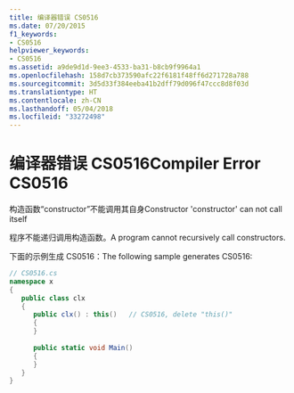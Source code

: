 ```yaml
---
title: 编译器错误 CS0516
ms.date: 07/20/2015
f1_keywords:
- CS0516
helpviewer_keywords:
- CS0516
ms.assetid: a9de9d1d-9ee3-4533-ba31-b8cb9f9964a1
ms.openlocfilehash: 158d7cb373590afc22f6181f48ff6d271728a788
ms.sourcegitcommit: 3d5d33f384eeba41b2dff79d096f47ccc8d8f03d
ms.translationtype: HT
ms.contentlocale: zh-CN
ms.lasthandoff: 05/04/2018
ms.locfileid: "33272498"
---
```

# <a name="compiler-error-cs0516"></a><span data-ttu-id="3333a-102">编译器错误 CS0516</span><span class="sxs-lookup"><span data-stu-id="3333a-102">Compiler Error CS0516</span></span>
<span data-ttu-id="3333a-103">构造函数“constructor”不能调用其自身</span><span class="sxs-lookup"><span data-stu-id="3333a-103">Constructor 'constructor' can not call itself</span></span>  
  
 <span data-ttu-id="3333a-104">程序不能递归调用构造函数。</span><span class="sxs-lookup"><span data-stu-id="3333a-104">A program cannot recursively call constructors.</span></span>  
  
 <span data-ttu-id="3333a-105">下面的示例生成 CS0516：</span><span class="sxs-lookup"><span data-stu-id="3333a-105">The following sample generates CS0516:</span></span>  
  
```csharp  
// CS0516.cs  
namespace x  
{  
   public class clx  
   {  
      public clx() : this()   // CS0516, delete "this()"  
      {  
      }  
  
      public static void Main()  
      {  
      }  
   }  
}  
```
